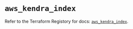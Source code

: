 # `aws_kendra_index`

Refer to the Terraform Registory for docs: [`aws_kendra_index`](https://registry.terraform.io/providers/hashicorp/aws/5.13.1/docs/resources/kendra_index).
